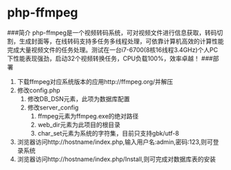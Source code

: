 # php-ffmpeg
###简介
php-ffmpeg是一个视频转码系统，可对视频文件进行信息获取，转码切割，生成封面等，在线转码支持多任务多线程处理，可依靠计算机高效的计算性能完成大量视频文件的任务处理。测试在一台i7-6700(8核16线程3.4GHz)个人PC下性能表现强劲，启动32个视频转换任务，CPU负载100%，效率卓越！
###部署
1. 下载ffmpeg对应系统版本的应用http://ffmpeg.org/并解压
2. 修改config.php
	1. 修改DB_DSN元素，此项为数据库配置
	2. 修改server_config
		1. ffmpeg元素为ffmpeg.exe的绝对路径
		2. web_dir元素为此项目的根目录
		3. char_set元素为系统的字符集，目前只支持gbk/utf-8
3. 浏览器访问http://hostname/index.php,输入用户名:admin,密码:123,则可登录系统
4. 浏览器访问http://hostname/index.php/Install,则可完成对数据库表的安装
